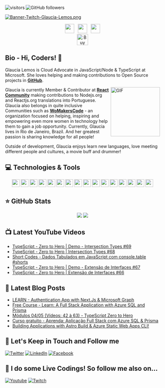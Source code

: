 ![visitors](https://visitor-badge.glitch.me/badge?page_id=glaucia86.visitor-badge)
![GitHub followers](https://img.shields.io/github/followers/glaucia86?style=social)

[![Banner-Twitch-Glaucia-Lemos.png](https://i.postimg.cc/L8ZjLxZm/Banner-Twitch-Glaucia-Lemos.png)](https://postimg.cc/ZW49hFcQ)

<p align='center'>
<a href="https://dev.to/glaucia86"><img height="30" src="https://github.com/stephenajulu/WaylonWalker/blob/main/icon/dev.png?raw=true"></a>&nbsp;&nbsp;
<a href="https://twitter.com/glaucia_lemos86"><img height="30" src="https://github.com/stephenajulu/WaylonWalker/blob/main/icon/twitter.png?raw=true"></a>&nbsp;&nbsp;
<a href="https://www.linkedin.com/in/glaucialemos/"><img height="30" src="https://github.com/stephenajulu/WaylonWalker/blob/main/icon/linkedin.png?raw=true"></a>
</br>
<a href='https://ko-fi.com/I3I644UCW' target='_blank'><img height='36' style='border:0px;height:36px;' src='https://cdn.ko-fi.com/cdn/kofi3.png?v=2' border='0' alt='Buy Me a Coffee at ko-fi.com' /></a>
</p>


## Bio - Hi, Coders! 👋

Glaucia Lemos is Cloud Advocate in JavaScript/Node & TypeScript at Microsoft. She loves helping and making contributions to Open Source projects in **[GitHub](https://github.com/glaucia86)**. 

<img align="right" alt="GIF" height="160px" src="https://media.giphy.com/media/du3J3cXyzhj75IOgvA/giphy.gif" />

Glaucia is currently Member & Contributor at **[React Community](https://github.com/reactjs)** making contributions to Nodejs.org and Reactjs.org translations into Portuguese. Glaucia also belongs in quite inclusive Communities such as **[WoMakersCode](https://womakerscode.org/)** - an organization focused on helping, inspiring and empowering even more women in technology help them to gain a job opportunity. Currently, Glaucia lives in Rio de Janeiro, Brazil. And her greatest passion is sharing knowledge for all people!

Outside of development, Glaucia enjoys learn new languages, love meeting different people and cultures, a movie buff and drummer!

## 💻 Technologies & Tools

<p align="center">

<img src="https://img.shields.io/badge/javascript-%23F7DF1E.svg?&style=for-the-badge&logo=javascript&logoColor=black" height="25"/>
<img src="https://img.shields.io/badge/typescript%20-%23007ACC.svg?&style=for-the-badge&logo=typescript&logoColor=white" height="25"/>
<img src="https://img.shields.io/badge/node.js%20-%2343853D.svg?&style=for-the-badge&logo=node.js&logoColor=white" height="25"/>
<img src="https://img.shields.io/badge/express.js%20-%23404d59.svg?&style=for-the-badge" height="25"/>
<img src="https://img.shields.io/badge/vuejs%20-%2335495e.svg?&style=for-the-badge&logo=vue.js&logoColor=%234FC08D" height="25"/>
<img src="https://img.shields.io/badge/react%20-%2320232a.svg?&style=for-the-badge&logo=react&logoColor=%2361DAFB" height="25"/>
<img src="https://img.shields.io/badge/svelte%20-%2320232a.svg?&color=4A4A55&style=for-the-badge&logo=svelte&logoColor=%FF3E00" height="25"/>
<img src="https://img.shields.io/badge/angular%20-%23DD0031.svg?&style=for-the-badge&logo=angular&logoColor=white" height="25"/>
<img src="https://img.shields.io/badge/bootstrap%20-%23563D7C.svg?&style=for-the-badge&logo=bootstrap&logoColor=white" height="25"/>
<img src="https://img.shields.io/badge/postgres-%23316192.svg?&style=for-the-badge&logo=postgresql&logoColor=white" height="25"/>
<img src="https://img.shields.io/badge/-npm-CB3837?style=flat-square&logo=npm" height="25"/>
<img src="https://img.shields.io/badge/-GitHub-181717?style=flat-square&logo=github" height="25"/>
<img src="https://img.shields.io/badge/MongoDB-%234ea94b.svg?&style=for-the-badge&logo=mongodb&logoColor=white" height="25"/>
<img src="https://img.shields.io/badge/dotnet-net%23239120.svg?color=5C2D91&style=for-the-badge&logo=.net&logoColor=white" height="25"/>
<img src="https://img.shields.io/badge/Microsoft%20Azure-0089D6?logo=microsoft-azure&logoColor=white&style=for-the-badge" height="25"/>
<img src="https://img.shields.io/badge/c%23%20-%23239120.svg?&style=for-the-badge&logo=c-sharp&logoColor=white" height="25"/>

</p>

## ⭐ GitHub Stats

<p align = "center">
  <img src = "https://github-readme-stats.vercel.app/api?username=glaucia86&show_icons=true&theme=tokyonight&line_height=27">
  <img src = "https://github-readme-stats.vercel.app/api/top-langs/?username=glaucia86&hide=css,java,html&theme=tokyonight">
</p>

## 📺 Latest YouTube Videos
<!-- YOUTUBE:START -->
- [TypeScript - Zero to Hero | Demo - Intersection Types #69](https://www.youtube.com/watch?v=LvVWaHk3l0I)
- [TypeScript - Zero to Hero | Intersection Types #68](https://www.youtube.com/watch?v=2hE57wR86YY)
- [Short Codes - Dados Tabulados em JavaScript com console.table #shorts](https://www.youtube.com/watch?v=yPsWM8VIdzQ)
- [TypeScript - Zero to Hero | Demo - Extensão de Interfaces #67](https://www.youtube.com/watch?v=x0KYhX22DJ8)
- [TypeScript - Zero to Hero | Extensão de Interfaces #66](https://www.youtube.com/watch?v=Eul-SGHaziA)
<!-- YOUTUBE:END -->

## 📕 Latest Blog Posts

<!-- BLOG-POST-LIST:START -->
- [LEARN - Authentication App with Next.Js &amp; Microsoft Graph](https://dev.to/azure/learn-authentication-app-with-nextjs-microsoft-graph-4i0p)
- [Free Course - Learn: A Full Stack Application with Azure SQL and Prisma](https://dev.to/azure/free-course-learn-a-full-stack-application-with-azure-sql-and-prisma-42kp)
- [Módulos 04/05 &lpar;Vídeos: 42 à 63&rpar; - TypeScript Zero to Hero](https://dev.to/azure/modulos-0405-videos-42-a-63-typescript-zero-to-hero-4bo4)
- [Curso gratuito - Aprenda: Aplicação Full Stack com Azure SQL &amp; Prisma](https://dev.to/azure/curso-gratuito-aprenda-aplicacao-full-stack-com-azure-sql-prisma-2baj)
- [Building Applications with Astro Build &amp; Azure Static Web Apps CLI!](https://dev.to/azure/building-applications-with-astro-build-azure-static-web-apps-cli-a20)
<!-- BLOG-POST-LIST:END -->

## 🎯 Let's Keep in Touch and Follow me 

[![Twitter](https://img.shields.io/badge/twitter-%231DA1F2.svg?&style=for-the-badge&logo=twitter&logoColor=white)](https://twitter.com/glaucia_lemos86)
[![LinkedIn](https://img.shields.io/badge/linkedin-%230077B5.svg?&style=for-the-badge&logo=linkedin&logoColor=white)](https://www.linkedin.com/in/glaucialemos/)
[![Facebook](https://img.shields.io/badge/facebook-%231877F2.svg?&style=for-the-badge&logo=facebook&logoColor=white)](https://www.facebook.com/glaucia.lemos.1029)


## 🔴 I do some Live Codings! So follow me also on...

[![Youtube](https://img.shields.io/badge/youtube-%23FF0000.svg?&style=for-the-badge&logo=youtube&logoColor=white)](https://www.youtube.com/user/l32759)
[![Twitch](https://img.shields.io/badge/twitch-%239146FF.svg?&style=for-the-badge&logo=twitch&logoColor=white)](https://www.twitch.tv/glaucia_lemos86)
